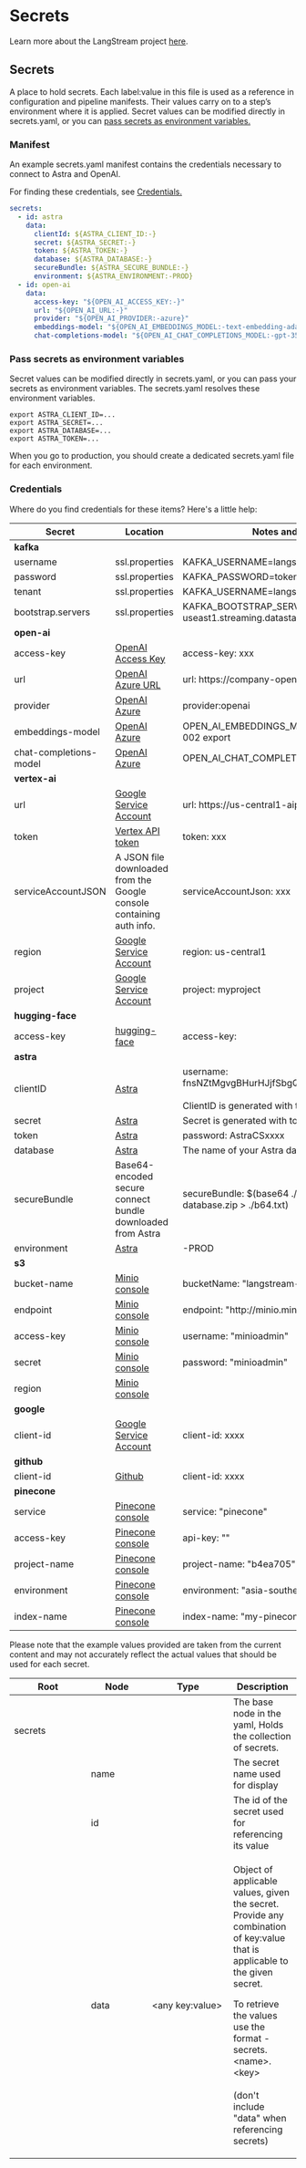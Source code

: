 # Secrets

Learn more about the LangStream project [here](../about/what-is-langstream.md).

## Secrets

A place to hold secrets. Each label:value in this file is used as a reference in configuration and pipeline manifests. Their values carry on to a step’s environment where it is applied.
Secret values can be modified directly in secrets.yaml, or you can [pass secrets as environment variables.](secrets.md#pass-secrets-as-environmental-variables)

### Manifest

An example secrets.yaml manifest contains the credentials necessary to connect to Astra and OpenAI.

For finding these credentials, see [Credentials.](secrets.md#credentials)

```yaml
secrets:
  - id: astra
    data:
      clientId: ${ASTRA_CLIENT_ID:-}
      secret: ${ASTRA_SECRET:-}
      token: ${ASTRA_TOKEN:-}
      database: ${ASTRA_DATABASE:-}
      secureBundle: ${ASTRA_SECURE_BUNDLE:-}
      environment: ${ASTRA_ENVIRONMENT:-PROD}
  - id: open-ai
    data:
      access-key: "${OPEN_AI_ACCESS_KEY:-}"
      url: "${OPEN_AI_URL:-}"
      provider: "${OPEN_AI_PROVIDER:-azure}"
      embeddings-model: "${OPEN_AI_EMBEDDINGS_MODEL:-text-embedding-ada-002}"
      chat-completions-model: "${OPEN_AI_CHAT_COMPLETIONS_MODEL:-gpt-35-turbo}"
```

### Pass secrets as environment variables

Secret values can be modified directly in secrets.yaml, or you can pass your secrets as environment variables. The secrets.yaml resolves these environment variables.&#x20;

```
export ASTRA_CLIENT_ID=...
export ASTRA_SECRET=...
export ASTRA_DATABASE=...
export ASTRA_TOKEN=...
```

When you go to production, you should create a dedicated secrets.yaml file for each environment.

### Credentials

Where do you find credentials for these items? Here's a little help:

<table><thead><tr><th width="249.33333333333331">Secret</th><th>Location</th><th>Notes and Example Value</th></tr></thead><tbody><tr><td><strong>kafka</strong></td><td></td><td></td></tr><tr><td>username</td><td>ssl.properties</td><td>KAFKA_USERNAME=langstream-tenant</td></tr><tr><td>password</td><td>ssl.properties</td><td>KAFKA_PASSWORD=token:eyXxx... </td></tr><tr><td>tenant</td><td>ssl.properties</td><td>KAFKA_USERNAME=langstream-tenant</td></tr><tr><td>bootstrap.servers</td><td>ssl.properties</td><td>KAFKA_BOOTSTRAP_SERVERS=kafka-gcp-useast1.streaming.datastax.com:9093</td></tr><tr><td><strong>open-ai</strong></td><td></td><td></td></tr><tr><td>access-key</td><td><a href="https://platform.openai.com/">OpenAI Access Key</a></td><td>access-key: xxx</td></tr><tr><td>url</td><td><a href="https://azure.microsoft.com/en-us/products/ai-services/openai-service">OpenAI Azure URL</a></td><td>url: https://company-openai-dev.openai.azure.com/</td></tr><tr><td>provider</td><td><a href="https://azure.microsoft.com/en-us/products/ai-services/openai-service">OpenAI Azure</a></td><td>provider:openai</td></tr><tr><td>embeddings-model</td><td><a href="https://azure.microsoft.com/en-us/products/ai-services/openai-service">OpenAI Azure</a></td><td>OPEN_AI_EMBEDDINGS_MODEL=text-embedding-ada-002 export </td></tr><tr><td>chat-completions-model</td><td><a href="https://azure.microsoft.com/en-us/products/ai-services/openai-service">OpenAI Azure</a></td><td>OPEN_AI_CHAT_COMPLETIONS_MODEL=gpt-35-turbo</td></tr><tr><td><strong>vertex-ai</strong></td><td></td><td></td></tr><tr><td>url</td><td><a href="https://developers.google.com/identity/protocols/oauth2#serviceaccount">Google Service Account</a></td><td>url: https://us-central1-aiplatform.googleapis.com</td></tr><tr><td>token</td><td><a href="https://cloud.google.com/vertex-ai/docs/workbench/reference/authentication">Vertex API token</a></td><td>token: xxx</td></tr><tr><td>serviceAccountJSON</td><td>A JSON file downloaded from the Google console containing auth info.</td><td>serviceAccountJson: xxx</td></tr><tr><td>region</td><td><a href="https://developers.google.com/identity/protocols/oauth2#serviceaccount">Google Service Account</a></td><td>region: us-central1</td></tr><tr><td>project</td><td><a href="https://developers.google.com/identity/protocols/oauth2#serviceaccount">Google Service Account</a></td><td>project: myproject</td></tr><tr><td><strong>hugging-face</strong></td><td></td><td></td></tr><tr><td>access-key</td><td><a href="https://huggingface.co/docs/hub/security-tokens">hugging-face</a></td><td>access-key:</td></tr><tr><td><strong>astra</strong></td><td></td><td></td></tr><tr><td>clientID</td><td><a href="https://astra.datastax.com/">Astra</a></td><td>username: fnsNZtMgvgBHurHJjfSbgQwifnsNZtMgvgBHurHJjfSbgQwi<br><br>ClientID is generated with token</td></tr><tr><td>secret</td><td><a href="https://astra.datastax.com">Astra</a></td><td>Secret is generated with token</td></tr><tr><td>token</td><td><a href="https://astra.datastax.com/">Astra</a></td><td>password: AstraCSxxxx</td></tr><tr><td>database</td><td><a href="https://astra.datastax.com">Astra</a></td><td>The name of your Astra database</td></tr><tr><td>secureBundle</td><td>Base64-encoded secure connect bundle downloaded from Astra</td><td>secureBundle: $(base64 ./secure-connect-my-database.zip > ./b64.txt)</td></tr><tr><td>environment</td><td><a href="https://astra.datastax.com">Astra</a></td><td>-PROD</td></tr><tr><td><strong>s3</strong></td><td></td><td></td></tr><tr><td>bucket-name</td><td><a href="https://min.io/docs/minio/kubernetes/upstream/">Minio console</a></td><td>bucketName: "langstream-code-storage"</td></tr><tr><td>endpoint</td><td><a href="https://min.io/docs/minio/kubernetes/upstream/">Minio console</a></td><td>endpoint: "http://minio.minio-dev.svc.cluster.local:9000"</td></tr><tr><td>access-key</td><td><a href="https://min.io/docs/minio/kubernetes/upstream/">Minio console</a></td><td>username: "minioadmin"</td></tr><tr><td>secret</td><td><a href="https://min.io/docs/minio/kubernetes/upstream/">Minio console</a></td><td>password: "minioadmin"</td></tr><tr><td>region</td><td><a href="https://min.io/docs/minio/kubernetes/upstream/">Minio console</a></td><td></td></tr><tr><td><strong>google</strong></td><td></td><td></td></tr><tr><td>client-id</td><td><a href="https://developers.google.com/identity/protocols/oauth2#serviceaccount">Google Service Account</a></td><td>client-id: xxxx</td></tr><tr><td><strong>github</strong></td><td></td><td></td></tr><tr><td>client-id</td><td><a href="https://docs.github.com/en/apps/oauth-apps/building-oauth-apps/authenticating-to-the-rest-api-with-an-oauth-app">Github</a></td><td>client-id: xxxx</td></tr><tr><td><strong>pinecone</strong></td><td></td><td></td></tr><tr><td>service</td><td><a href="https://app.pinecone.io/">Pinecone console</a></td><td>service: "pinecone"</td></tr><tr><td>access-key</td><td><a href="https://app.pinecone.io/">Pinecone console</a></td><td>api-key: ""</td></tr><tr><td>project-name</td><td><a href="https://app.pinecone.io/">Pinecone console</a></td><td>project-name: "b4ea705"</td></tr><tr><td>environment</td><td><a href="https://app.pinecone.io/">Pinecone console</a></td><td>environment: "asia-southeast1-gcp-free"</td></tr><tr><td>index-name</td><td><a href="https://app.pinecone.io/">Pinecone console</a></td><td>index-name: "my-pinecone-index"</td></tr></tbody></table>

Please note that the example values provided are taken from the current content and may not accurately reflect the actual values that should be used for each secret.

<table><thead><tr><th width="119">Root</th><th width="91">Node</th><th width="127">Type</th><th>Description</th></tr></thead><tbody><tr><td><br>secrets</td><td></td><td></td><td>The base node in the yaml, Holds the collection of secrets.</td></tr><tr><td></td><td>name</td><td><br></td><td>The secret name used for display</td></tr><tr><td></td><td>id</td><td><br></td><td>The id of the secret used for referencing its value</td></tr><tr><td></td><td>data</td><td>&#x3C;any key:value><br></td><td><p>Object of applicable values, given the secret. Provide any combination of key:value that is applicable to the given secret.</p><p></p><p>To retrieve the values use the format - secrets.&#x3C;name>.&#x3C;key><br><br>(don't include "data" when referencing secrets)</p></td></tr></tbody></table>
